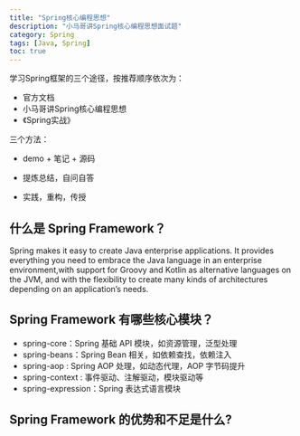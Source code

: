 ```yaml
---
title: "Spring核心编程思想"
description: "小马哥讲Spring核心编程思想面试题"
category: Spring
tags: [Java, Spring]
toc: true
---
```




学习Spring框架的三个途径，按推荐顺序依次为：

* 官方文档
* 小马哥讲Spring核心编程思想
* 《Spring实战》

三个方法：

* demo + 笔记 + 源码 

* 提炼总结，自问自答

* 实践，重构，传授

  

## 什么是 Spring Framework？

Spring makes it easy to create Java enterprise applications. It provides everything you need to embrace the Java language in an enterprise environment,with support for Groovy and Kotlin as alternative languages on the JVM, and with the flexibility to create many kinds of architectures depending on an application’s needs.

## Spring Framework 有哪些核心模块？

* spring-core：Spring 基础 API 模块，如资源管理，泛型处理
* spring-beans：Spring Bean 相关，如依赖查找，依赖注入
* spring-aop : Spring AOP 处理，如动态代理，AOP 字节码提升
* spring-context : 事件驱动、注解驱动，模块驱动等
* spring-expression：Spring 表达式语言模块

## Spring Framework 的优势和不足是什么?


